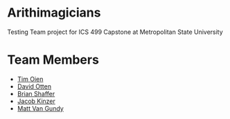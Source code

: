 # Arithimagicians
Testing
Team project for ICS 499 Capstone at Metropolitan State University




# Team Members
- [Tim Oien](github.com/mroien)
- [David Otten](github.com/davidotten)
- [Brian Shaffer](github.com/Shafeman)
- [Jacob Kinzer](github.com/jacobkinzer01)
- [Matt Van Gundy](github.com/mattv23v)


